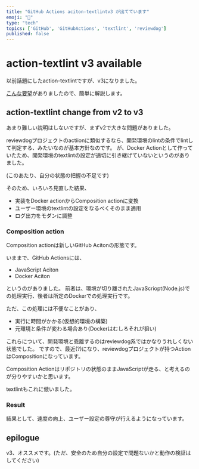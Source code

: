 ```yaml
---
title: "GitHub Actions aciton-textlintv3 が出てています"
emoji: "🐶"
type: "tech" 
topics: ['GitHub', 'GitHubActions', 'textlint', 'reviewdog']
published: false
---
```

# action-textlint v3 available

以前話題にしたaction-textlintですが、v3になりました。

[こんな要望](https://zenn.dev/serima/articles/4dac7baf0b9377b0b58b#comment-a9468b580bdbf3)がありましたので、簡単に解説します。

## action-textlint change from v2 to v3

あまり難しい説明はしないですが、まずv2で大きな問題がありました。

reviewdogプロジェクトのactiionに類似するなら、開発環境のlintの条件でlintして判定する、みたいなのが基本方針なのです。
が、Docker Actionとして作っていたため、開発環境のtextlintの設定が適切に引き継げていないというのがありました。

(このあたり、自分の状態の把握の不足です)

そのため、いろいろ見直した結果、

- 実装をDocker actionからComposition actionに変換
- ユーザー環境のtextlintの設定をなるべくそのまま適用
- ログ出力をモダンに調整

### Composition action

Composition actionは新しいGitHub Acitonの形態です。

いままで、GitHub Actionsには、

- JavaScript Aciton
- Docker Aciton
 
というのがありました。
前者は、環境が切り離されたJavaScriopt(Node.js)での処理実行、後者は所定のDockerでの処理実行です。

ただ、この処理には不便なことがあり、

- 実行に時間がかかる(仮想的環境の構築)
- 元環境と条件が変わる場合あり(Dockerはむしろそれが狙い)

これらについて、開発環境と乖離するのはreviewdog系ではかなりうれしくない状態でした。
ですので、最近(?)になり、reviewdogプロジェクトが持つActionはCompositionになっています。

Composition Actionはリポジトリの状態のままJavaScriptが走る、と考えるのが分りやすいかと思います。

textlintもこれに倣いました。

### Result

結果として、速度の向上、ユーザー設定の尊守が行えるようになっています。

## epilogue

v3、オススメです。(ただ、安全のため自分の設定で問題ないかと動作の検証はしてください)
